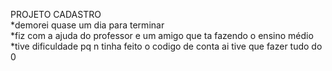 PROJETO CADASTRO  
*demorei quase um dia para terminar  
*fiz com a ajuda do professor e um amigo que ta fazendo o ensino médio  
*tive dificuldade pq n tinha feito o codigo de conta ai tive que fazer tudo do 0  
